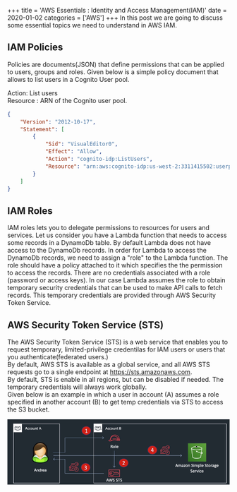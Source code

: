 +++
title = 'AWS Essentials : Identity and Access Management(IAM)'
date = 2020-01-02
categories = ['AWS']
+++
In this post we are going to discuss some essential topics we need to understand in  AWS IAM.

## IAM Policies  
Policies are documents(JSON) that define permissions that can be applied to users, groups and roles. Given below is a simple policy document that allows to list users in a Cognito User pool.  

Action: List users  
Resource : ARN of the Cognito user pool.

```json
{
    "Version": "2012-10-17",
    "Statement": [
        {
            "Sid": "VisualEditor0",
            "Effect": "Allow",
            "Action": "cognito-idp:ListUsers",
            "Resource": "arn:aws:cognito-idp:us-west-2:3311415502:userpool/us-west-2_fh4MB3Xg7"
        }
    ]
}
```

## IAM Roles  
IAM roles lets you to delegate permissions to resources for users and services.
Let us consider you have a Lambda function that needs to access some records in a DynamoDb table. By default Lambda does not have access to the DynamoDb records. In order for Lambda to access the DynamoDb records, we need to assign a "role" to the Lambda function. The role should have a policy attached to it which specifies the the permission to access the records. There are no credentials associated with a role (password or access keys). In our case Lambda assumes the role to obtain temporary security credentials that can be used to make API calls to fetch records. This temporary credentials are provided through AWS Security Token Service.

## AWS Security Token Service (STS)  
The AWS Security Token Service (STS) is a web service that enables you to request temporary, limited-privilege credentilas for IAM users or users that you authenticate(federated users.)    
By default, AWS STS is available as a global service, and all AWS STS requests go to a single endpoint at <https://sts.amazonaws.com>.  
By default, STS is enable in all regions, but can be disabled if needed. The temporary credentials will always work globally.   
Given below is an example in which a user in account (A) assumes a role specified in another account (B) to get temp credentials via STS to access the S3 bucket.

![](2020-11-13-16-56-27.png)
